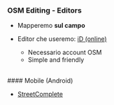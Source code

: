 ---
---
### OSM Editing - Editors

- Mapperemo **sul campo**

- Editor che useremo: <a href="https://www.openstreetmap.org/#map=12/45.0700/7.6647" target="_blank">iD (online)</a>

  - Necessario account OSM
  - Simple and friendly

<br>
#### Mobile (Android)

- <a href="https://play.google.com/store/apps/details?id=de.westnordost.streetcomplete&hl=en&gl=US" target="_blank">StreetComplete</a>
